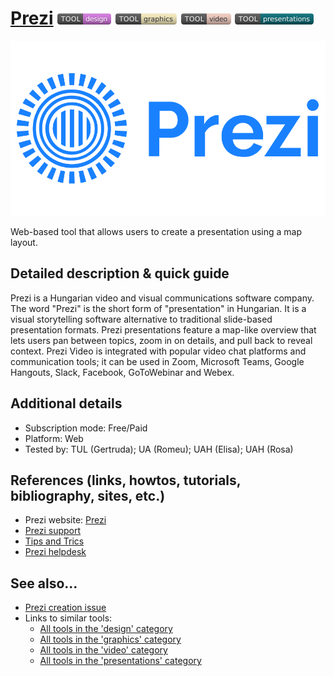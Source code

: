 # [Prezi](https://prezi.com/)  [<img src="images/design.png" align="bottom">](https://github.com/e-CLOSE/Toolbox/issues?q=label%3A01_TOOL+label%3Adesign) [<img src="images/graphics.png" align="bottom">](https://github.com/e-CLOSE/Toolbox/issues?q=label%3A01_TOOL+label%3Agraphics) [<img src="images/video.png" align="bottom">](https://github.com/e-CLOSE/Toolbox/issues?q=label%3A01_TOOL+label%3Avideo) [<img src="images/presentations.png" align="bottom">](https://github.com/e-CLOSE/Toolbox/issues?q=label%3A01_TOOL+label%3Apresentations)

![Prezi logo](images/Prezi.png)

Web-based tool that allows users to create a presentation using a map layout.


## Detailed description & quick guide

Prezi is a Hungarian video and visual communications software company. The word "Prezi" is the short form of "presentation" in Hungarian. It is a visual storytelling software alternative to traditional slide-based presentation formats. Prezi presentations feature a map-like overview that lets users pan between topics, zoom in on details, and pull back to reveal context. Prezi Video is integrated with popular video chat platforms and communication tools; it can be used in Zoom, Microsoft Teams, Google Hangouts, Slack, Facebook, GoToWebinar and Webex.


## Additional details

- Subscription mode: Free/Paid
- Platform: Web
- Tested by: TUL (Gertruda); UA (Romeu); UAH (Elisa); UAH (Rosa)


## References (links, howtos, tutorials, bibliography, sites, etc.)

- Prezi website: [Prezi](https://prezi.com/)
- [Prezi support](https://support.prezi.com/hc/en-us)
- [Tips and Trics](https://www.hongkiat.com/blog/prezi-tips-tricks/)
- [Prezi helpdesk](https://www.liveagent.com/directory/prezi-help-desk-contacts/)


## See also...

- [Prezi creation issue](https://github.com/e-CLOSE/Toolbox/issues/155)
- Links to similar tools:
  - [All tools in the 'design' category](https://github.com/e-CLOSE/Toolbox/issues?q=label%3A01_TOOL+label%3Adesign)
  - [All tools in the 'graphics' category](https://github.com/e-CLOSE/Toolbox/issues?q=label%3A01_TOOL+label%3Agraphics)
  - [All tools in the 'video' category](https://github.com/e-CLOSE/Toolbox/issues?q=label%3A01_TOOL+label%3Avideo)
  - [All tools in the 'presentations' category](https://github.com/e-CLOSE/Toolbox/issues?q=label%3A01_TOOL+label%3Apresentations)
